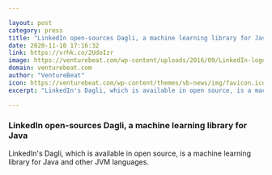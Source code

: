 ```yaml
---

layout: post
category: press
title: "LinkedIn open-sources Dagli, a machine learning library for Java"
date: 2020-11-10 17:16:32
link: https://vrhk.co/2UdoIzr
image: https://venturebeat.com/wp-content/uploads/2016/09/LinkedIn-logo-e1585672001937.jpg?w=1200&strip=all
domain: venturebeat.com
author: "VentureBeat"
icon: https://venturebeat.com/wp-content/themes/vb-news/img/favicon.ico
excerpt: "LinkedIn's Dagli, which is available in open source, is a machine learning library for Java and other JVM languages."

---
```


### LinkedIn open-sources Dagli, a machine learning library for Java

LinkedIn's Dagli, which is available in open source, is a machine learning library for Java and other JVM languages.